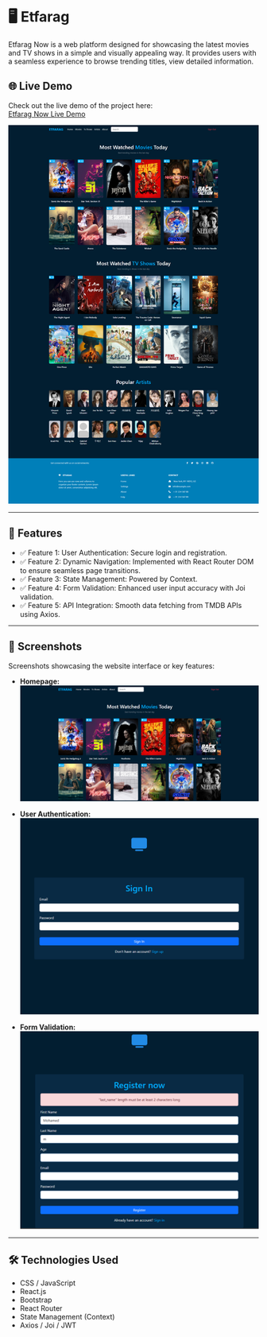# 🖥️ Etfarag

Etfarag Now is a web platform designed for showcasing the latest movies and TV shows in a simple and visually appealing way. It provides users with a seamless experience to browse trending titles, view detailed information.

## 🌐 Live Demo

Check out the live demo of the project here:  
[Etfarag Now Live Demo](https://etfaragnow.vercel.app/)


![Screenshot](src/assets/images/Etfarag.png)

---

## 🌟 **Features**
- ✅ Feature 1: User Authentication: Secure login and registration.
- ✅ Feature 2: Dynamic Navigation: Implemented with React Router DOM to ensure seamless page transitions.
- ✅ Feature 3: State Management: Powered by Context.
- ✅ Feature 4: Form Validation: Enhanced user input accuracy with Joi validation.
- ✅ Feature 5: API Integration: Smooth data fetching from TMDB APIs using Axios.

---

## 📸 **Screenshots**
Screenshots showcasing the website interface or key features:

- **Homepage:**
  ![Homepage Screenshot](src/assets/images/Homepage.png)

- **User Authentication:**
  ![Feature Screenshot](src/assets/images/UserAuthentication.png)

- **Form Validation:**
  ![Feature Screenshot](src/assets/images/FormValidation.png)

---

## 🛠️ **Technologies Used**
- CSS / JavaScript
- React.js
- Bootstrap
- React Router
- State Management (Context)
- Axios / Joi / JWT


